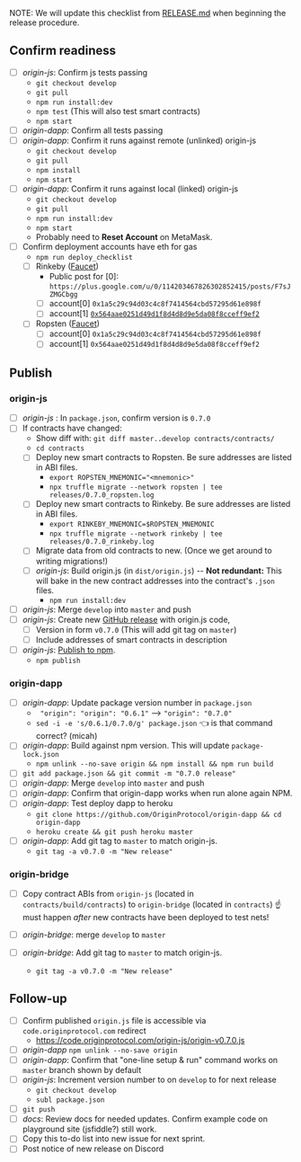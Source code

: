 NOTE: We will update this checklist from [RELEASE.md](https://github.com/OriginProtocol/origin-js/blob/develop/RELEASE.md) when beginning the release procedure. 

## Confirm readiness
- [ ] _origin-js_: Confirm js tests passing
  - `git checkout develop`
  - `git pull`
  - `npm run install:dev`
  - `npm test` (This will also test smart contracts)
  - `npm start`
- [ ] _origin-dapp_: Confirm all tests passing
- [ ] _origin-dapp_: Confirm it runs against remote (unlinked) origin-js
  - `git checkout develop`
  - `git pull`
  - `npm install`
  - `npm start`
- [ ] _origin-dapp_: Confirm it runs against local (linked) origin-js
  - `git checkout develop`
  - `git pull`
  - `npm run install:dev`
  - `npm start`
  - Probably need to **Reset Account** on MetaMask. 
- [ ] Confirm deployment accounts have eth for gas
  - `npm run deploy_checklist`
  - [ ] Rinkeby ([Faucet](https://faucet.rinkeby.io/)) 
    - Public post for [0]: `https://plus.google.com/u/0/114203467826302852415/posts/F7sJZMGCbgg`
    - [ ] account[0] `0x1a5c29c94d03c4c8f7414564cbd57295d61e898f`
    - [ ] account[1] [`0x564aae0251d49d1f8d4d8d9e5da08f8cceff9ef2`](https://rinkeby.etherscan.io/address/0x564aae0251d49d1f8d4d8d9e5da08f8cceff9ef2)
  - [ ] Ropsten ([Faucet](https://faucet.metamask.io/))
    - [ ] account[0] `0x1a5c29c94d03c4c8f7414564cbd57295d61e898f`
    - [ ] account[1] `0x564aae0251d49d1f8d4d8d9e5da08f8cceff9ef2`

## Publish
### origin-js
- [ ] _origin-js_ : In `package.json`, confirm version is `0.7.0`
- [ ] If contracts have changed:
  - Show diff with: `git diff master..develop contracts/contracts/`  
  - `cd contracts`
  - [ ] Deploy new smart contracts to Ropsten. Be sure addresses are listed in ABI files. 
    - `export ROPSTEN_MNEMONIC="<mnemonic>"`
    - `npx truffle migrate --network ropsten | tee releases/0.7.0_ropsten.log`
  - [ ] Deploy new smart contracts to Rinkeby.  Be sure addresses are listed in ABI files. 
    - `export RINKEBY_MNEMONIC=$ROPSTEN_MNEMONIC`
    - `npx truffle migrate --network rinkeby | tee releases/0.7.0_rinkeby.log`
  - [ ] Migrate data from old contracts to new. (Once we get around to writing migrations!)
  - [ ] _origin-js_: Build origin.js (in `dist/origin.js`) -- **Not redundant:** This will bake in the new contract addresses into the contract's `.json` files. 
    - `npm run install:dev`
- [ ] _origin-js_: Merge `develop` into `master` and push
- [ ] _origin-js_: Create new [GitHub release](https://github.com/OriginProtocol/origin-js/releases) with origin.js code,
  - [ ] Version in form `v0.7.0` (This will add git tag on `master`)
  - [ ] Include addresses of smart contracts in description
- [ ] _origin-js_: [Publish to npm](https://docs.npmjs.com/cli/publish). 
  - `npm publish`
### origin-dapp
- [ ] _origin-dapp_: Update package version number in `package.json`
  -   ` "origin": "origin": "0.6.1"` --> `"origin": "0.7.0"`
  - `sed -i -e 's/0.6.1/0.7.0/g' package.json` 👈 is that command correct? (micah)
- [ ] _origin-dapp_: Build against npm version. This will update `package-lock.json`
  - `npm unlink --no-save origin && npm install && npm run build`
- [ ] `git add package.json && git commit -m "0.7.0 release"`
- [ ] _origin-dapp_: Merge `develop` into `master` and push
- [ ] _origin-dapp_: Confirm that origin-dapp works when run alone again NPM. 
- [ ] _origin-dapp_: Test deploy dapp to heroku
  - `git clone https://github.com/OriginProtocol/origin-dapp && cd origin-dapp`
  - `heroku create && git push heroku master`
- [ ] _origin-dapp_: Add git tag to `master` to match origin-js.
  - `git tag -a v0.7.0 -m "New release"`

### origin-bridge
- [ ] Copy contract ABIs from `origin-js` (located in `contracts/build/contracts`) to `origin-bridge` (located in `contracts`)
☝️ must happen *after* new contracts have been deployed to test nets!

- [ ] _origin-bridge_: merge `develop` to `master`
- [ ] _origin-bridge_: Add git tag to `master` to match origin-js.
  - `git tag -a v0.7.0 -m "New release"`

## Follow-up
- [ ] Confirm published `origin.js` file is accessible via `code.originprotocol.com` redirect
  - https://code.originprotocol.com/origin-js/origin-v0.7.0.js
- [ ] _origin-dapp_ `npm unlink --no-save origin`
- [ ] _origin-dapp_: Confirm that "one-line setup & run" command works on `master` branch shown by default
- [ ] _origin-js_: Increment version number to  on `develop` to for next release
  - `git checkout develop`
  - `subl package.json`
- [ ] `git push`
- [ ] _docs_: Review docs for needed updates. Confirm example code on playground site (jsfiddle?) still work.
- [ ] Copy this to-do list into new issue for next sprint.
- [ ] Post notice of new release on Discord
